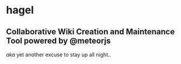 # hagel

## Collaborative Wiki Creation and Maintenance Tool powered by @meteorjs

_aka_ yet another excuse to stay up all night..